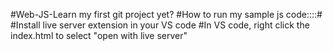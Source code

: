 #Web-JS-Learn my first git project yet?
#How to run my sample js code::::#
#Install live server extension in your VS code
#In VS code, right click the index.html to select "open with live server"
